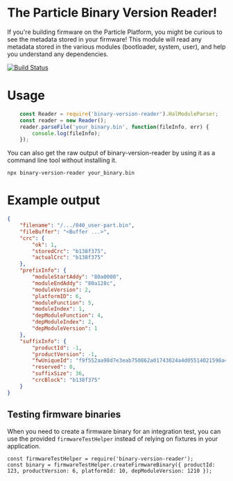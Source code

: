 The Particle Binary Version Reader!
=====

If you're building firmware on the Particle Platform, you might be curious to see the metadata stored in your firmware!  This module will read any metadata stored in the various modules (bootloader, system, user), and help you understand any dependencies.

[![Build Status](https://travis-ci.org/particle-iot/binary-version-reader.svg?branch=master)](https://travis-ci.org/particle-iot/binary-version-reader)


Usage
===

```js
    const Reader = require('binary-version-reader').HalModuleParser;
    const reader = new Reader();
    reader.parseFile('your_binary.bin', function(fileInfo, err) {
        console.log(fileInfo);
    });
```

You can also get the raw output of binary-version-reader by using it as a command line tool without installing it.

```
npx binary-version-reader your_binary.bin
```

Example output
===

```json
{
	"filename": "/.../040_user-part.bin",
	"fileBuffer": "<Buffer ...>",
	"crc": {
		"ok": 1,
		"storedCrc": "b138f375",
		"actualCrc": "b138f375"
	},
	"prefixInfo": {
		"moduleStartAddy": "80a0000",
		"moduleEndAddy": "80a128c",
		"moduleVersion": 2,
		"platformID": 6,
		"moduleFunction": 5,
		"moduleIndex": 1,
		"depModuleFunction": 4,
		"depModuleIndex": 2,
		"depModuleVersion": 1
	},
	"suffixInfo": {
		"productId": -1,
		"productVersion": -1,
		"fwUniqueId": "f9f552aa98d7e3eab750862a01743024a4d05514021598a4341b3d83b37eda36",
		"reserved": 0,
		"suffixSize": 36,
		"crcBlock": "b138f375"
	}
}
```


## Testing firmware binaries

When you need to create a firmware binary for an integration test, you
can use the provided `firmwareTestHelper` instead of relying on fixtures
in your application.

```
const firmwareTestHelper = require('binary-version-reader');
const binary = firmwareTestHelper.createFirmwareBinary({ productId: 123, productVersion: 6, platformId: 10, depModuleVersion: 1210 });
```

